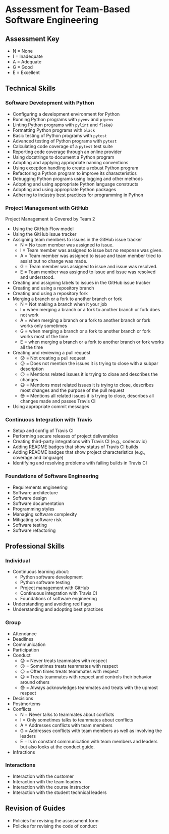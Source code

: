 # Assessment for Team-Based Software Engineering

## Assessment Key

* N = None
* I = Inadequate
* A = Adequate
* G = Good
* E = Excellent

## Technical Skills

### Software Development with Python

* Configuring a development environment for Python
* Running Python programs with `pyenv` and `pipenv`
* Linting Python programs with `pylint` and `flake8`
* Formatting Python programs with `black`
* Basic testing of Python programs with `pytest`
* Advanced testing of Python programs with `pytest`
* Calculating code coverage of a `pytest` test suite
* Reporting code coverage through an online provider
* Using docstrings to document a Python program
* Adopting and applying appropriate naming conventions
* Using exception handling to create a robust Python program
* Refactoring a Python program to improve its characteristics
* Debugging Python programs using logging and other methods
* Adopting and using appropriate Python language constructs
* Adopting and using appropriate Python packages
* Adhering to industry best practices for programming in Python

### Project Management with GitHub

Project Management is Covered by Team 2

* Using the GitHub Flow model
* Using the GitHub issue tracker
* Assigning team members to issues in the GitHub issue tracker
  * N = No team member was assigned to issue.
  * I = Team member was assigned to issue but no response was given.
  * A = Team member was assigned to issue and team member tried to assist
  but no change was made.
  * G = Team member was assigned to issue and issue was resolved.
  * E = Team member was assigned to issue and issue was resolved and understood.
* Creating and assigning labels to issues in the GitHub issue tracker
* Creating and using a repository branch
* Creating and using a repository fork
* Merging a branch or a fork to another branch or fork
  * N = Not making a branch when it your job
  * I = when merging a branch or a fork to another branch or fork does not work  
  * A = when merging a branch or a fork to another branch or fork works only sometimes
  * G = when merging a branch or a fork to another branch or fork works most of the time
  * E = when merging a branch or a fork to another branch or fork works all the time
* Creating and reviewing a pull request
  * :disappointed: = Not creating a pull request
  * :confused: = Does not mention the issues it is trying to close with a subpar description
  * :neutral_face: = Mentions related issues it is trying to close and describes the changes
  * :smiley: = Mentions most related issues it is trying to close, describes most changes and the purpose of the pull request
  * :sunglasses: = Mentions all related issues it is trying to close, describes all changes made and passes Travis CI
* Using appropriate commit messages

### Continuous Integration with Travis

* Setup and config of Travis CI
* Performing secure releases of project deliverables
* Creating third-party integrations with Travis CI (e.g., codecov.io)
* Adding README badges that show status of Travis CI builds
* Adding README badges that show project characteristics (e.g., coverage and
  language)
* Identifying and resolving problems with failing builds in Travis CI

### Foundations of Software Engineering

* Requirements engineering
* Software architecture
* Software design
* Software documentation
* Programming styles
* Managing software complexity
* Mitigating software risk
* Software testing
* Software refactoring

## Professional Skills

### Individual

* Continuous learning about:
  * Python software development
  * Python software testing
  * Project management with GitHub
  * Continuous integration with Travis CI
  * Foundations of software engineering
* Understanding and avoiding red flags
* Understanding and adopting best practices

### Group

* Attendance
* Deadlines
* Communication
* Participation
* Conduct
  * :disappointed: = Never treats teammates with respect
  * :confused: = Sometimes treats teammates with respect
  * :neutral_face: = Often times treats teammates with respect
  * :smiley: = Treats teammates with respect and controls their behavior around others
  * :sunglasses: = Always acknowledges teammates and treats with the upmost respect
* Decisions
* Postmortems
* Conflicts
  * N = Never talks to teammates about conflicts
  * I = Only sometimes talks to teammates about conflicts
  * A = Addresses conflicts with team members
  * G = Addresses conflicts with team members as well as involving the leaders
  * E = Is in constant communication with team members and leaders but also looks
  at the conduct guide.
* Infractions

### Interactions

* Interaction with the customer
* Interaction with the team leaders
* Interaction with the course instructor
* Interaction with the student technical leaders

## Revision of Guides

* Policies for revising the assessment form
* Policies for revising the code of conduct
